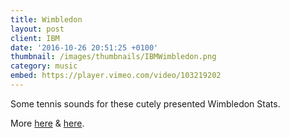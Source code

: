 ```yaml
---
title: Wimbledon
layout: post
client: IBM
date: '2016-10-26 20:51:25 +0100'
thumbnail: /images/thumbnails/IBMWimbledon.png
category: music
embed: https://player.vimeo.com/video/103219202
---
```


Some  tennis sounds for these cutely presented Wimbledon Stats.

More [here](https://vimeo.com/103220958) &amp; [here](https://vimeo.com/103219201).
